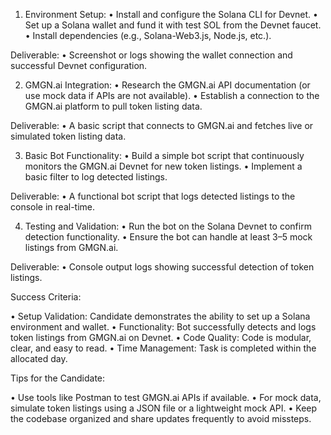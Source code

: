 1.	Environment Setup:
•	Install and configure the Solana CLI for Devnet.
•	Set up a Solana wallet and fund it with test SOL from the Devnet faucet.
•	Install dependencies (e.g., Solana-Web3.js, Node.js, etc.).

Deliverable:
•	Screenshot or logs showing the wallet connection and successful Devnet configuration.
	
2.	GMGN.ai Integration:
•	Research the GMGN.ai API documentation (or use mock data if APIs are not available).
•	Establish a connection to the GMGN.ai platform to pull token listing data.

Deliverable:
•	A basic script that connects to GMGN.ai and fetches live or simulated token listing data.
	
3.	Basic Bot Functionality:
•	Build a simple bot script that continuously monitors the GMGN.ai Devnet for new token listings.
•	Implement a basic filter to log detected listings.

Deliverable:
•	A functional bot script that logs detected listings to the console in real-time.

4.	Testing and Validation:
•	Run the bot on the Solana Devnet to confirm detection functionality.
•	Ensure the bot can handle at least 3–5 mock listings from GMGN.ai.

Deliverable:
•	Console output logs showing successful detection of token listings.

Success Criteria:

•	Setup Validation: Candidate demonstrates the ability to set up a Solana environment and wallet.
•	Functionality: Bot successfully detects and logs token listings from GMGN.ai on Devnet.
•	Code Quality: Code is modular, clear, and easy to read.
•	Time Management: Task is completed within the allocated day.

Tips for the Candidate:

•	Use tools like Postman to test GMGN.ai APIs if available.
•	For mock data, simulate token listings using a JSON file or a lightweight mock API.
•	Keep the codebase organized and share updates frequently to avoid missteps.
